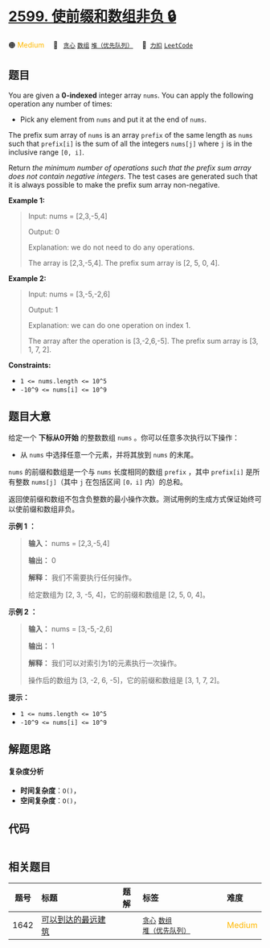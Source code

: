 # [2599. 使前缀和数组非负 🔒](https://2xiao.github.io/leetcode-js/problem/2599.html)

🟠 <font color=#ffb800>Medium</font>&emsp; 🔖&ensp; [`贪心`](/tag/greedy.md) [`数组`](/tag/array.md) [`堆（优先队列）`](/tag/heap-priority-queue.md)&emsp; 🔗&ensp;[`力扣`](https://leetcode.cn/problems/make-the-prefix-sum-non-negative) [`LeetCode`](https://leetcode.com/problems/make-the-prefix-sum-non-negative)

## 题目

You are given a **0-indexed** integer array `nums`. You can apply the
following operation any number of times:

  * Pick any element from `nums` and put it at the end of `nums`.

The prefix sum array of `nums` is an array `prefix` of the same length as
`nums` such that `prefix[i]` is the sum of all the integers `nums[j]` where
`j` is in the inclusive range `[0, i]`.

Return _the minimum number of operations such that the prefix sum array does
not contain negative integers_. The test cases are generated such that it is
always possible to make the prefix sum array non-negative.



**Example 1:**

> Input: nums = [2,3,-5,4]
> 
> Output: 0
> 
> Explanation: we do not need to do any operations.
> 
> The array is [2,3,-5,4]. The prefix sum array is [2, 5, 0, 4].

**Example 2:**

> Input: nums = [3,-5,-2,6]
> 
> Output: 1
> 
> Explanation: we can do one operation on index 1.
> 
> The array after the operation is [3,-2,6,-5]. The prefix sum array is [3, 1, 7, 2].

**Constraints:**

  * `1 <= nums.length <= 10^5`
  * `-10^9 <= nums[i] <= 10^9`


## 题目大意

给定一个 **下标从0开始** 的整数数组 `nums` 。你可以任意多次执行以下操作：

  * 从 `nums` 中选择任意一个元素，并将其放到 `nums` 的末尾。

`nums` 的前缀和数组是一个与 `nums` 长度相同的数组 `prefix` ，其中 `prefix[i]` 是所有整数 `nums[j]`（其中
`j` 在包括区间 `[0，i]` 内）的总和。

返回使前缀和数组不包含负整数的最小操作次数。测试用例的生成方式保证始终可以使前缀和数组非负。



**示例 1 ：**

> 
> 
> 
> 
> 
> **输入：** nums = [2,3,-5,4]
> 
> **输出：** 0
> 
> **解释：** 我们不需要执行任何操作。
> 
> 给定数组为 [2, 3, -5, 4]，它的前缀和数组是 [2, 5, 0, 4]。
> 
> 

**示例 2 ：**

> 
> 
> 
> 
> 
> **输入：** nums = [3,-5,-2,6]
> 
> **输出：** 1
> 
> **解释：** 我们可以对索引为1的元素执行一次操作。
> 
> 操作后的数组为 [3, -2, 6, -5]，它的前缀和数组是 [3, 1, 7, 2]。
> 
> 



**提示：**

  * `1 <= nums.length <= 10^5`
  * `-10^9 <= nums[i] <= 10^9`


## 解题思路

#### 复杂度分析

- **时间复杂度**：`O()`，
- **空间复杂度**：`O()`，

## 代码

```javascript

```

## 相关题目

<!-- prettier-ignore -->
| 题号 | 标题 | 题解 | 标签 | 难度 |
| :------: | :------ | :------: | :------ | :------ |
| 1642 | [可以到达的最远建筑](https://leetcode.com/problems/furthest-building-you-can-reach) |  |  [`贪心`](/tag/greedy.md) [`数组`](/tag/array.md) [`堆（优先队列）`](/tag/heap-priority-queue.md) | <font color=#ffb800>Medium</font> |